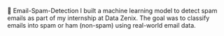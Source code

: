 📧 Email-Spam-Detection
I built a machine learning model to detect spam emails as part of my internship at Data Zenix. The goal was to classify emails into spam or ham (non-spam) using real-world email data.


